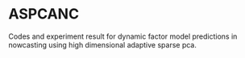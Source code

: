 # ASPCANC

Codes and experiment result for dynamic factor model predictions in nowcasting using high dimensional adaptive sparse pca.
